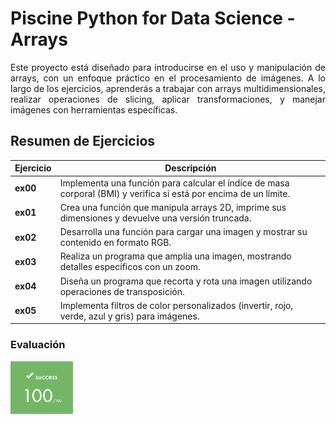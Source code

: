 # Piscine Python for Data Science - Arrays
<p align="justify">
Este proyecto está diseñado para introducirse en el uso y manipulación de arrays, con un enfoque práctico en el procesamiento de imágenes. A lo largo de los ejercicios, aprenderás a trabajar con arrays multidimensionales, realizar operaciones de slicing, aplicar transformaciones, y manejar imágenes con herramientas específicas.
</p>

## Resumen de Ejercicios

| **Ejercicio** | **Descripción**                                                                                         |
|---------------|---------------------------------------------------------------------------------------------------------|
| **ex00**        | Implementa una función para calcular el índice de masa corporal (BMI) y verifica si está por encima de un límite. |
| **ex01**        | Crea una función que manipula arrays 2D, imprime sus dimensiones y devuelve una versión truncada.         |
| **ex02**        | Desarrolla una función para cargar una imagen y mostrar su contenido en formato RGB.                     |
| **ex03**        | Realiza un programa que amplía una imagen, mostrando detalles específicos con un zoom.                   |
| **ex04**        | Diseña un programa que recorta y rota una imagen utilizando operaciones de transposición.                |
| **ex05**        | Implementa filtros de color personalizados (invertir, rojo, verde, azul y gris) para imágenes.           |

### Evaluación

<p align="left">
  <img src="https://github.com/svarelavila/svarelavila/blob/main/imagenes/ok_100.png" alt="logo" width="100"/>
</p>
